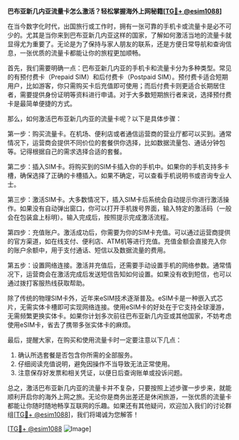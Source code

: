 **巴布亚新几内亚流量卡怎么激活？轻松掌握海外上网秘籍[[TG💪+ @esim1088](https://t.me/s/esim1088)]**

在当今数字化时代，出国旅行或工作时，拥有一张可靠的手机卡或流量卡是必不可少的。尤其是当你来到巴布亚新几内亚这样的国家，了解如何激活当地的流量卡就显得尤为重要了。无论是为了保持与家人朋友的联系，还是方便日常导航和查询信息，一张优质的流量卡都能让你的旅程更加顺畅。

首先，我们需要明确一点：巴布亚新几内亚的手机卡和流量卡分为多种类型。常见的有预付费卡（Prepaid SIM）和后付费卡（Postpaid SIM）。预付费卡适合短期用户，比如游客，你只需购买卡后充值即可使用；而后付费卡则更适合长期居住者，需要提供身份证明等资料进行申请。对于大多数短期旅行者来说，选择预付费卡是最简单便捷的方式。

那么，如何激活巴布亚新几内亚的流量卡呢？以下是具体步骤：

第一步：购买流量卡。在机场、便利店或者通信运营商的营业厅都可以买到。通常情况下，运营商会提供不同价位的套餐供你选择，比如数据流量包、通话分钟包等。记得根据自己的需求选择合适的套餐。

第二步：插入SIM卡。将购买到的SIM卡插入你的手机中。如果你的手机支持多卡槽，确保选择了正确的卡槽插入。如果不确定，可以查看手机说明书或咨询专业人士。

第三步：激活SIM卡。大多数情况下，插入SIM卡后系统会自动提示你进行激活操作。如果没有自动弹出窗口，你可以打开手机拨号界面，输入特定的激活码（一般会在包装盒上标明）。输入完成后，按照提示完成激活流程。

第四步：充值账户。激活成功后，你需要为你的SIM卡充值。可以通过运营商提供的官方渠道，如在线支付、便利店、ATM机等进行充值。充值金额会直接充入你的账户余额中，用于支付通话、短信以及数据流量的费用。

第五步：设置网络连接。激活并充值后，还需要手动设置手机的网络参数。通常情况下，运营商会在激活完成后发送短信告知如何设置。如果没有收到短信，也可以通过拨打客服热线获取帮助。

除了传统的物理SIM卡外，近年来eSIM技术逐渐普及。eSIM卡是一种嵌入式芯片，无需实体卡槽即可实现网络连接。使用eSIM卡的好处在于它支持全球漫游，无需频繁更换实体卡。如果你计划多次前往巴布亚新几内亚或其他国家，不妨考虑使用eSIM卡，省去了携带多张实体卡的麻烦。

最后，提醒大家，在购买和使用流量卡时一定要注意以下几点：
1. 确认所选套餐是否包含你所需的全部服务。
2. 仔细阅读充值说明，避免因操作不当导致无法正常使用。
3. 注意保存好发票和相关凭证，以便日后查询账单或投诉问题。

总之，激活巴布亚新几内亚的流量卡并不复杂，只要按照上述步骤一步步来，就能顺利开启你的海外上网之旅。无论你是商务出差还是休闲旅游，一张优质的流量卡都能让你随时随地畅享互联网的乐趣。如果还有其他疑问，欢迎加入我们的讨论群组[[TG💪+ @esim1088](https://t.me/s/esim1088)]，我们将竭诚为您解答！

[[TG💪+ @esim1088](https://t.me/s/esim1088) ![Image](https://i.postimg.cc/4NQfJmqS/Snipaste-2025-05-13-00-14-12.png)]